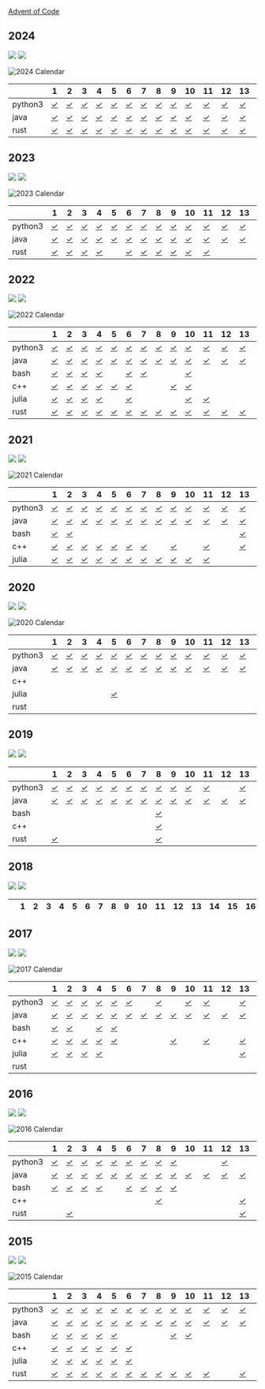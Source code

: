 [Advent of Code](https://adventofcode.com)

## 2024

![](https://img.shields.io/badge/stars%20⭐-50-yellow)
![](https://img.shields.io/badge/days%20completed-25-red)

![2024 Calendar](doc/aoc2024.jpg "2024 Calendar")

<!-- @BEGIN:ImplementationsTable:2024@ -->
| | 1 | 2 | 3 | 4 | 5 | 6 | 7 | 8 | 9 | 10 | 11 | 12 | 13 | 14 | 15 | 16 | 17 | 18 | 19 | 20 | 21 | 22 | 23 | 24 | 25 |
| ---| --- | --- | --- | --- | --- | --- | --- | --- | --- | --- | --- | --- | --- | --- | --- | --- | --- | --- | --- | --- | --- | --- | --- | --- | --- |
| python3 | [✓](src/main/python/AoC2024_01.py) | [✓](src/main/python/AoC2024_02.py) | [✓](src/main/python/AoC2024_03.py) | [✓](src/main/python/AoC2024_04.py) | [✓](src/main/python/AoC2024_05.py) | [✓](src/main/python/AoC2024_06.py) | [✓](src/main/python/AoC2024_07.py) | [✓](src/main/python/AoC2024_08.py) | [✓](src/main/python/AoC2024_09.py) | [✓](src/main/python/AoC2024_10.py) | [✓](src/main/python/AoC2024_11.py) | [✓](src/main/python/AoC2024_12.py) | [✓](src/main/python/AoC2024_13.py) | [✓](src/main/python/AoC2024_14.py) | [✓](src/main/python/AoC2024_15.py) | [✓](src/main/python/AoC2024_16.py) | [✓](src/main/python/AoC2024_17.py) | [✓](src/main/python/AoC2024_18.py) | [✓](src/main/python/AoC2024_19.py) | [✓](src/main/python/AoC2024_20.py) | [✓](src/main/python/AoC2024_21.py) | [✓](src/main/python/AoC2024_22.py) | [✓](src/main/python/AoC2024_23.py) | [✓](src/main/python/AoC2024_24.py) | [✓](src/main/python/AoC2024_25.py) |
| java | [✓](src/main/java/AoC2024_01.java) | [✓](src/main/java/AoC2024_02.java) | [✓](src/main/java/AoC2024_03.java) | [✓](src/main/java/AoC2024_04.java) | [✓](src/main/java/AoC2024_05.java) | [✓](src/main/java/AoC2024_06.java) | [✓](src/main/java/AoC2024_07.java) | [✓](src/main/java/AoC2024_08.java) | [✓](src/main/java/AoC2024_09.java) | [✓](src/main/java/AoC2024_10.java) | [✓](src/main/java/AoC2024_11.java) | [✓](src/main/java/AoC2024_12.java) | [✓](src/main/java/AoC2024_13.java) | [✓](src/main/java/AoC2024_14.java) | [✓](src/main/java/AoC2024_15.java) | [✓](src/main/java/AoC2024_16.java) |  |  |  |  | [✓](src/main/java/AoC2024_21.java) |  |  | [✓](src/main/java/AoC2024_24.java) |  |
| rust | [✓](src/main/rust/AoC2024_01/src/main.rs) | [✓](src/main/rust/AoC2024_02/src/main.rs) | [✓](src/main/rust/AoC2024_03/src/main.rs) | [✓](src/main/rust/AoC2024_04/src/main.rs) | [✓](src/main/rust/AoC2024_05/src/main.rs) | [✓](src/main/rust/AoC2024_06/src/main.rs) | [✓](src/main/rust/AoC2024_07/src/main.rs) | [✓](src/main/rust/AoC2024_08/src/main.rs) | [✓](src/main/rust/AoC2024_09/src/main.rs) | [✓](src/main/rust/AoC2024_10/src/main.rs) | [✓](src/main/rust/AoC2024_11/src/main.rs) | [✓](src/main/rust/AoC2024_12/src/main.rs) | [✓](src/main/rust/AoC2024_13/src/main.rs) | [✓](src/main/rust/AoC2024_14/src/main.rs) | [✓](src/main/rust/AoC2024_15/src/main.rs) | [✓](src/main/rust/AoC2024_16/src/main.rs) | [✓](src/main/rust/AoC2024_17/src/main.rs) | [✓](src/main/rust/AoC2024_18/src/main.rs) | [✓](src/main/rust/AoC2024_19/src/main.rs) | [✓](src/main/rust/AoC2024_20/src/main.rs) |  | [✓](src/main/rust/AoC2024_22/src/main.rs) | [✓](src/main/rust/AoC2024_23/src/main.rs) | [✓](src/main/rust/AoC2024_24/src/main.rs) | [✓](src/main/rust/AoC2024_25/src/main.rs) |
<!-- @END:ImplementationsTable:2024@ -->

## 2023

![](https://img.shields.io/badge/2023%20stars%20⭐-50-yellow)
![](https://img.shields.io/badge/2023%20days%20completed-25-red)

![2023 Calendar](doc/aoc2023.jpg "2023 Calendar")

<!-- @BEGIN:ImplementationsTable:2023@ -->
| | 1 | 2 | 3 | 4 | 5 | 6 | 7 | 8 | 9 | 10 | 11 | 12 | 13 | 14 | 15 | 16 | 17 | 18 | 19 | 20 | 21 | 22 | 23 | 24 | 25 |
| ---| --- | --- | --- | --- | --- | --- | --- | --- | --- | --- | --- | --- | --- | --- | --- | --- | --- | --- | --- | --- | --- | --- | --- | --- | --- |
| python3 | [✓](src/main/python/AoC2023_01.py) | [✓](src/main/python/AoC2023_02.py) | [✓](src/main/python/AoC2023_03.py) | [✓](src/main/python/AoC2023_04.py) | [✓](src/main/python/AoC2023_05.py) | [✓](src/main/python/AoC2023_06.py) | [✓](src/main/python/AoC2023_07.py) | [✓](src/main/python/AoC2023_08.py) | [✓](src/main/python/AoC2023_09.py) | [✓](src/main/python/AoC2023_10.py) | [✓](src/main/python/AoC2023_11.py) | [✓](src/main/python/AoC2023_12.py) | [✓](src/main/python/AoC2023_13.py) | [✓](src/main/python/AoC2023_14.py) | [✓](src/main/python/AoC2023_15.py) | [✓](src/main/python/AoC2023_16.py) | [✓](src/main/python/AoC2023_17.py) | [✓](src/main/python/AoC2023_18.py) | [✓](src/main/python/AoC2023_19.py) | [✓](src/main/python/AoC2023_20.py) | [✓](src/main/python/AoC2023_21.py) | [✓](src/main/python/AoC2023_22.py) | [✓](src/main/python/AoC2023_23.py) | [✓](src/main/python/AoC2023_24.py) | [✓](src/main/python/AoC2023_25.py) |
| java | [✓](src/main/java/AoC2023_01.java) | [✓](src/main/java/AoC2023_02.java) | [✓](src/main/java/AoC2023_03.java) | [✓](src/main/java/AoC2023_04.java) | [✓](src/main/java/AoC2023_05.java) | [✓](src/main/java/AoC2023_06.java) | [✓](src/main/java/AoC2023_07.java) | [✓](src/main/java/AoC2023_08.java) | [✓](src/main/java/AoC2023_09.java) | [✓](src/main/java/AoC2023_10.java) | [✓](src/main/java/AoC2023_11.java) | [✓](src/main/java/AoC2023_12.java) | [✓](src/main/java/AoC2023_13.java) | [✓](src/main/java/AoC2023_14.java) | [✓](src/main/java/AoC2023_15.java) | [✓](src/main/java/AoC2023_16.java) | [✓](src/main/java/AoC2023_17.java) | [✓](src/main/java/AoC2023_18.java) | [✓](src/main/java/AoC2023_19.java) | [✓](src/main/java/AoC2023_20.java) | [✓](src/main/java/AoC2023_21.java) | [✓](src/main/java/AoC2023_22.java) | [✓](src/main/java/AoC2023_23.java) |  | [✓](src/main/java/AoC2023_25.java) |
| rust | [✓](src/main/rust/AoC2023_01/src/main.rs) | [✓](src/main/rust/AoC2023_02/src/main.rs) | [✓](src/main/rust/AoC2023_03/src/main.rs) | [✓](src/main/rust/AoC2023_04/src/main.rs) |  | [✓](src/main/rust/AoC2023_06/src/main.rs) | [✓](src/main/rust/AoC2023_07/src/main.rs) | [✓](src/main/rust/AoC2023_08/src/main.rs) | [✓](src/main/rust/AoC2023_09/src/main.rs) | [✓](src/main/rust/AoC2023_10/src/main.rs) | [✓](src/main/rust/AoC2023_11/src/main.rs) |  |  |  | [✓](src/main/rust/AoC2023_15/src/main.rs) | [✓](src/main/rust/AoC2023_16/src/main.rs) | [✓](src/main/rust/AoC2023_17/src/main.rs) | [✓](src/main/rust/AoC2023_18/src/main.rs) |  |  | [✓](src/main/rust/AoC2023_21/src/main.rs) |  | [✓](src/main/rust/AoC2023_23/src/main.rs) |  |  |
<!-- @END:ImplementationsTable:2023@ -->

## 2022

![](https://img.shields.io/badge/2022%20stars%20⭐-50-yellow)
![](https://img.shields.io/badge/2022%20days%20completed-25-red)

![2022 Calendar](doc/aoc2022.jpg "2022 Calendar")

<!-- @BEGIN:ImplementationsTable:2022@ -->
| | 1 | 2 | 3 | 4 | 5 | 6 | 7 | 8 | 9 | 10 | 11 | 12 | 13 | 14 | 15 | 16 | 17 | 18 | 19 | 20 | 21 | 22 | 23 | 24 | 25 |
| ---| --- | --- | --- | --- | --- | --- | --- | --- | --- | --- | --- | --- | --- | --- | --- | --- | --- | --- | --- | --- | --- | --- | --- | --- | --- |
| python3 | [✓](src/main/python/AoC2022_01.py) | [✓](src/main/python/AoC2022_02.py) | [✓](src/main/python/AoC2022_03.py) | [✓](src/main/python/AoC2022_04.py) | [✓](src/main/python/AoC2022_05.py) | [✓](src/main/python/AoC2022_06.py) | [✓](src/main/python/AoC2022_07.py) | [✓](src/main/python/AoC2022_08.py) | [✓](src/main/python/AoC2022_09.py) | [✓](src/main/python/AoC2022_10.py) | [✓](src/main/python/AoC2022_11.py) | [✓](src/main/python/AoC2022_12.py) | [✓](src/main/python/AoC2022_13.py) | [✓](src/main/python/AoC2022_14.py) | [✓](src/main/python/AoC2022_15.py) | [✓](src/main/python/AoC2022_16.py) | [✓](src/main/python/AoC2022_17.py) | [✓](src/main/python/AoC2022_18.py) |  | [✓](src/main/python/AoC2022_20.py) |  | [✓](src/main/python/AoC2022_22.py) | [✓](src/main/python/AoC2022_23.py) |  | [✓](src/main/python/AoC2022_25.py) |
| java | [✓](src/main/java/AoC2022_01.java) | [✓](src/main/java/AoC2022_02.java) | [✓](src/main/java/AoC2022_03.java) | [✓](src/main/java/AoC2022_04.java) | [✓](src/main/java/AoC2022_05.java) | [✓](src/main/java/AoC2022_06.java) | [✓](src/main/java/AoC2022_07.java) | [✓](src/main/java/AoC2022_08.java) | [✓](src/main/java/AoC2022_09.java) | [✓](src/main/java/AoC2022_10.java) | [✓](src/main/java/AoC2022_11.java) | [✓](src/main/java/AoC2022_12.java) | [✓](src/main/java/AoC2022_13.java) | [✓](src/main/java/AoC2022_14.java) | [✓](src/main/java/AoC2022_15.java) | [✓](src/main/java/AoC2022_16.java) | [✓](src/main/java/AoC2022_17.java) | [✓](src/main/java/AoC2022_18.java) | [✓](src/main/java/AoC2022_19.java) | [✓](src/main/java/AoC2022_20.java) | [✓](src/main/java/AoC2022_21.java) | [✓](src/main/java/AoC2022_22.java) | [✓](src/main/java/AoC2022_23.java) | [✓](src/main/java/AoC2022_24.java) | [✓](src/main/java/AoC2022_25.java) |
| bash | [✓](src/main/bash/AoC2022_01.sh) | [✓](src/main/bash/AoC2022_02.sh) | [✓](src/main/bash/AoC2022_03.sh) | [✓](src/main/bash/AoC2022_04.sh) |  | [✓](src/main/bash/AoC2022_06.sh) | [✓](src/main/bash/AoC2022_07.sh) |  |  | [✓](src/main/bash/AoC2022_10.sh) |  |  |  |  |  |  |  |  |  |  |  |  |  |  | [✓](src/main/bash/AoC2022_25.sh) |
| c++ | [✓](src/main/cpp/2022/01/AoC2022_01.cpp) | [✓](src/main/cpp/2022/02/AoC2022_02.cpp) | [✓](src/main/cpp/2022/03/AoC2022_03.cpp) | [✓](src/main/cpp/2022/04/AoC2022_04.cpp) | [✓](src/main/cpp/2022/05/AoC2022_05.cpp) | [✓](src/main/cpp/2022/06/AoC2022_06.cpp) |  |  | [✓](src/main/cpp/2022/09/AoC2022_09.cpp) | [✓](src/main/cpp/2022/10/AoC2022_10.cpp) |  |  |  | [✓](src/main/cpp/2022/14/AoC2022_14.cpp) |  |  |  |  |  |  |  |  | [✓](src/main/cpp/2022/23/AoC2022_23.cpp) | [✓](src/main/cpp/2022/24/AoC2022_24.cpp) | [✓](src/main/cpp/2022/25/AoC2022_25.cpp) |
| julia | [✓](src/main/julia/AoC2022_01.jl) | [✓](src/main/julia/AoC2022_02.jl) | [✓](src/main/julia/AoC2022_03.jl) | [✓](src/main/julia/AoC2022_04.jl) |  | [✓](src/main/julia/AoC2022_06.jl) |  |  |  | [✓](src/main/julia/AoC2022_10.jl) | [✓](src/main/julia/AoC2022_11.jl) |  |  |  |  |  |  |  |  |  |  |  |  |  |  |
| rust | [✓](src/main/rust/AoC2022_01/src/main.rs) | [✓](src/main/rust/AoC2022_02/src/main.rs) | [✓](src/main/rust/AoC2022_03/src/main.rs) | [✓](src/main/rust/AoC2022_04/src/main.rs) | [✓](src/main/rust/AoC2022_05/src/main.rs) | [✓](src/main/rust/AoC2022_06/src/main.rs) | [✓](src/main/rust/AoC2022_07/src/main.rs) | [✓](src/main/rust/AoC2022_08/src/main.rs) | [✓](src/main/rust/AoC2022_09/src/main.rs) | [✓](src/main/rust/AoC2022_10/src/main.rs) | [✓](src/main/rust/AoC2022_11/src/main.rs) | [✓](src/main/rust/AoC2022_12/src/main.rs) | [✓](src/main/rust/AoC2022_13/src/main.rs) | [✓](src/main/rust/AoC2022_14/src/main.rs) | [✓](src/main/rust/AoC2022_15/src/main.rs) | [✓](src/main/rust/AoC2022_16/src/main.rs) | [✓](src/main/rust/AoC2022_17/src/main.rs) | [✓](src/main/rust/AoC2022_18/src/main.rs) | [✓](src/main/rust/AoC2022_19/src/main.rs) | [✓](src/main/rust/AoC2022_20/src/main.rs) |  |  |  |  | [✓](src/main/rust/AoC2022_25/src/main.rs) |
<!-- @END:ImplementationsTable:2022@ -->

## 2021

![](https://img.shields.io/badge/2021%20stars%20⭐-50-yellow)
![](https://img.shields.io/badge/2021%20days%20completed-25-red)

![2021 Calendar](doc/aoc2021.jpg "2021 Calendar")

<!-- @BEGIN:ImplementationsTable:2021@ -->
| | 1 | 2 | 3 | 4 | 5 | 6 | 7 | 8 | 9 | 10 | 11 | 12 | 13 | 14 | 15 | 16 | 17 | 18 | 19 | 20 | 21 | 22 | 23 | 24 | 25 |
| ---| --- | --- | --- | --- | --- | --- | --- | --- | --- | --- | --- | --- | --- | --- | --- | --- | --- | --- | --- | --- | --- | --- | --- | --- | --- |
| python3 | [✓](src/main/python/AoC2021_01.py) | [✓](src/main/python/AoC2021_02.py) | [✓](src/main/python/AoC2021_03.py) | [✓](src/main/python/AoC2021_04.py) | [✓](src/main/python/AoC2021_05.py) | [✓](src/main/python/AoC2021_06.py) | [✓](src/main/python/AoC2021_07.py) | [✓](src/main/python/AoC2021_08.py) | [✓](src/main/python/AoC2021_09.py) | [✓](src/main/python/AoC2021_10.py) | [✓](src/main/python/AoC2021_11.py) | [✓](src/main/python/AoC2021_12.py) | [✓](src/main/python/AoC2021_13.py) | [✓](src/main/python/AoC2021_14.py) | [✓](src/main/python/AoC2021_15.py) | [✓](src/main/python/AoC2021_16.py) | [✓](src/main/python/AoC2021_17.py) | [✓](src/main/python/AoC2021_18.py) |  | [✓](src/main/python/AoC2021_20.py) | [✓](src/main/python/AoC2021_21.py) | [✓](src/main/python/AoC2021_22.py) | [✓](src/main/python/AoC2021_23.py) | [✓](src/main/python/AoC2021_24.py) | [✓](src/main/python/AoC2021_25.py) |
| java | [✓](src/main/java/AoC2021_01.java) | [✓](src/main/java/AoC2021_02.java) | [✓](src/main/java/AoC2021_03.java) | [✓](src/main/java/AoC2021_04.java) | [✓](src/main/java/AoC2021_05.java) | [✓](src/main/java/AoC2021_06.java) | [✓](src/main/java/AoC2021_07.java) | [✓](src/main/java/AoC2021_08.java) | [✓](src/main/java/AoC2021_09.java) | [✓](src/main/java/AoC2021_10.java) | [✓](src/main/java/AoC2021_11.java) | [✓](src/main/java/AoC2021_12.java) | [✓](src/main/java/AoC2021_13.java) | [✓](src/main/java/AoC2021_14.java) | [✓](src/main/java/AoC2021_15.java) | [✓](src/main/java/AoC2021_16.java) | [✓](src/main/java/AoC2021_17.java) | [✓](src/main/java/AoC2021_18.java) | [✓](src/main/java/AoC2021_19.java) | [✓](src/main/java/AoC2021_20.java) | [✓](src/main/java/AoC2021_21.java) | [✓](src/main/java/AoC2021_22.java) | [✓](src/main/java/AoC2021_23.java) | [✓](src/main/java/AoC2021_24.java) | [✓](src/main/java/AoC2021_25.java) |
| bash | [✓](src/main/bash/AoC2021_01.sh) | [✓](src/main/bash/AoC2021_02.sh) |  |  |  |  |  |  |  |  |  |  | [✓](src/main/bash/AoC2021_13.sh) |  |  |  |  |  |  |  |  |  |  |  |  |
| c++ | [✓](src/main/cpp/2021/01/AoC2021_01.cpp) | [✓](src/main/cpp/2021/02/AoC2021_02.cpp) | [✓](src/main/cpp/2021/03/AoC2021_03.cpp) | [✓](src/main/cpp/2021/04/AoC2021_04.cpp) | [✓](src/main/cpp/2021/05/AoC2021_05.cpp) | [✓](src/main/cpp/2021/06/AoC2021_06.cpp) | [✓](src/main/cpp/2021/07/AoC2021_07.cpp) |  | [✓](src/main/cpp/2021/09/AoC2021_09.cpp) |  | [✓](src/main/cpp/2021/11/AoC2021_11.cpp) |  | [✓](src/main/cpp/2021/13/AoC2021_13.cpp) | [✓](src/main/cpp/2021/14/AoC2021_14.cpp) | [✓](src/main/cpp/2021/15/AoC2021_15.cpp) |  |  |  |  |  |  |  |  |  |  |
| julia | [✓](src/main/julia/AoC2021_01.jl) | [✓](src/main/julia/AoC2021_02.jl) | [✓](src/main/julia/AoC2021_03.jl) | [✓](src/main/julia/AoC2021_04.jl) | [✓](src/main/julia/AoC2021_05.jl) | [✓](src/main/julia/AoC2021_06.jl) | [✓](src/main/julia/AoC2021_07.jl) | [✓](src/main/julia/AoC2021_08.jl) | [✓](src/main/julia/AoC2021_09.jl) | [✓](src/main/julia/AoC2021_10.jl) | [✓](src/main/julia/AoC2021_11.jl) |  |  |  |  |  |  |  |  |  |  |  |  |  |  |
<!-- @END:ImplementationsTable:2021@ -->

## 2020

![](https://img.shields.io/badge/2020%20stars%20⭐-50-yellow)
![](https://img.shields.io/badge/2020%20days%20completed-25-red)

![2020 Calendar](doc/aoc2020.jpg "2020 Calendar")

<!-- @BEGIN:ImplementationsTable:2020@ -->
| | 1 | 2 | 3 | 4 | 5 | 6 | 7 | 8 | 9 | 10 | 11 | 12 | 13 | 14 | 15 | 16 | 17 | 18 | 19 | 20 | 21 | 22 | 23 | 24 | 25 |
| ---| --- | --- | --- | --- | --- | --- | --- | --- | --- | --- | --- | --- | --- | --- | --- | --- | --- | --- | --- | --- | --- | --- | --- | --- | --- |
| python3 | [✓](src/main/python/AoC2020_01.py) | [✓](src/main/python/AoC2020_02.py) | [✓](src/main/python/AoC2020_03.py) | [✓](src/main/python/AoC2020_04.py) | [✓](src/main/python/AoC2020_05.py) | [✓](src/main/python/AoC2020_06.py) | [✓](src/main/python/AoC2020_07.py) | [✓](src/main/python/AoC2020_08.py) | [✓](src/main/python/AoC2020_09.py) | [✓](src/main/python/AoC2020_10.py) | [✓](src/main/python/AoC2020_11.py) | [✓](src/main/python/AoC2020_12.py) | [✓](src/main/python/AoC2020_13.py) | [✓](src/main/python/AoC2020_14.py) | [✓](src/main/python/AoC2020_15.py) | [✓](src/main/python/AoC2020_16.py) | [✓](src/main/python/AoC2020_17.py) | [✓](src/main/python/AoC2020_18.py) | [✓](src/main/python/AoC2020_19.py) | [✓](src/main/python/AoC2020_20.py) | [✓](src/main/python/AoC2020_21.py) | [✓](src/main/python/AoC2020_22.py) | [✓](src/main/python/AoC2020_23.py) | [✓](src/main/python/AoC2020_24.py) | [✓](src/main/python/AoC2020_25.py) |
| java | [✓](src/main/java/AoC2020_01.java) | [✓](src/main/java/AoC2020_02.java) | [✓](src/main/java/AoC2020_03.java) | [✓](src/main/java/AoC2020_04.java) | [✓](src/main/java/AoC2020_05.java) | [✓](src/main/java/AoC2020_06.java) | [✓](src/main/java/AoC2020_07.java) | [✓](src/main/java/AoC2020_08.java) | [✓](src/main/java/AoC2020_09.java) | [✓](src/main/java/AoC2020_10.java) | [✓](src/main/java/AoC2020_11.java) | [✓](src/main/java/AoC2020_12.java) | [✓](src/main/java/AoC2020_13.java) | [✓](src/main/java/AoC2020_14.java) | [✓](src/main/java/AoC2020_15.java) | [✓](src/main/java/AoC2020_16.java) | [✓](src/main/java/AoC2020_17.java) | [✓](src/main/java/AoC2020_18.java) | [✓](src/main/java/AoC2020_19.java) | [✓](src/main/java/AoC2020_20.java) |  | [✓](src/main/java/AoC2020_22.java) | [✓](src/main/java/AoC2020_23.java) | [✓](src/main/java/AoC2020_24.java) | [✓](src/main/java/AoC2020_25.java) |
| c++ |  |  |  |  |  |  |  |  |  |  |  |  |  |  |  |  | [✓](src/main/cpp/2020/17/AoC2020_17.cpp) |  |  |  |  |  |  |  |  |
| julia |  |  |  |  | [✓](src/main/julia/AoC2020_05.jl) |  |  |  |  |  |  |  |  |  |  | [✓](src/main/julia/AoC2020_16.jl) | [✓](src/main/julia/AoC2020_17.jl) |  |  |  |  |  |  |  |  |
| rust |  |  |  |  |  |  |  |  |  |  |  |  |  |  |  |  |  |  |  |  |  |  | [✓](src/main/rust/AoC2020_23/src/main.rs) |  |  |
<!-- @END:ImplementationsTable:2020@ -->

## 2019

![](https://img.shields.io/badge/2019%20stars%20⭐-34-yellow)
![](https://img.shields.io/badge/2019%20days%20completed-17-red)

<!-- @BEGIN:ImplementationsTable:2019@ -->
| | 1 | 2 | 3 | 4 | 5 | 6 | 7 | 8 | 9 | 10 | 11 | 12 | 13 | 14 | 15 | 16 | 17 | 18 | 19 | 20 | 21 | 22 | 23 | 24 | 25 |
| ---| --- | --- | --- | --- | --- | --- | --- | --- | --- | --- | --- | --- | --- | --- | --- | --- | --- | --- | --- | --- | --- | --- | --- | --- | --- |
| python3 | [✓](src/main/python/AoC2019_01.py) | [✓](src/main/python/AoC2019_02.py) | [✓](src/main/python/AoC2019_03.py) | [✓](src/main/python/AoC2019_04.py) | [✓](src/main/python/AoC2019_05.py) | [✓](src/main/python/AoC2019_06.py) | [✓](src/main/python/AoC2019_07.py) | [✓](src/main/python/AoC2019_08.py) | [✓](src/main/python/AoC2019_09.py) | [✓](src/main/python/AoC2019_10.py) | [✓](src/main/python/AoC2019_11.py) |  | [✓](src/main/python/AoC2019_13.py) | [✓](src/main/python/AoC2019_14.py) |  | [✓](src/main/python/AoC2019_16.py) | [✓](src/main/python/AoC2019_17.py) |  | [✓](src/main/python/AoC2019_19.py) |  |  |  |  |  |  |
| java | [✓](src/main/java/AoC2019_01.java) | [✓](src/main/java/AoC2019_02.java) | [✓](src/main/java/AoC2019_03.java) | [✓](src/main/java/AoC2019_04.java) | [✓](src/main/java/AoC2019_05.java) | [✓](src/main/java/AoC2019_06.java) | [✓](src/main/java/AoC2019_07.java) | [✓](src/main/java/AoC2019_08.java) | [✓](src/main/java/AoC2019_09.java) | [✓](src/main/java/AoC2019_10.java) | [✓](src/main/java/AoC2019_11.java) | [✓](src/main/java/AoC2019_12.java) | [✓](src/main/java/AoC2019_13.java) | [✓](src/main/java/AoC2019_14.java) | [✓](src/main/java/AoC2019_15.java) | [✓](src/main/java/AoC2019_16.java) | [✓](src/main/java/AoC2019_17.java) |  | [✓](src/main/java/AoC2019_19.java) |  |  |  |  |  |  |
| bash |  |  |  |  |  |  |  | [✓](src/main/bash/AoC2019_08.sh) |  |  |  |  |  |  |  |  |  |  |  |  |  |  |  |  |  |
| c++ |  |  |  |  |  |  |  | [✓](src/main/cpp/2019/08/AoC2019_08.cpp) |  |  |  |  |  |  |  |  |  |  |  |  |  |  |  |  |  |
| rust | [✓](src/main/rust/AoC2019_01/src/main.rs) |  |  |  |  |  |  | [✓](src/main/rust/AoC2019_08/src/main.rs) |  |  |  |  |  |  |  | [✓](src/main/rust/AoC2019_16/src/main.rs) |  |  |  |  |  |  |  |  |  |
<!-- @END:ImplementationsTable:2019@ -->

## 2018

![](https://img.shields.io/badge/2018%20stars%20⭐-0-yellow)
![](https://img.shields.io/badge/2018%20days%20completed-0-red)

<!-- @BEGIN:ImplementationsTable:2018@ -->
| | 1 | 2 | 3 | 4 | 5 | 6 | 7 | 8 | 9 | 10 | 11 | 12 | 13 | 14 | 15 | 16 | 17 | 18 | 19 | 20 | 21 | 22 | 23 | 24 | 25 |
| ---| --- | --- | --- | --- | --- | --- | --- | --- | --- | --- | --- | --- | --- | --- | --- | --- | --- | --- | --- | --- | --- | --- | --- | --- | --- |
<!-- @END:ImplementationsTable:2018@ -->

## 2017

![](https://img.shields.io/badge/2017%20stars%20⭐-50-yellow)
![](https://img.shields.io/badge/2017%20days%20completed-25-red)

![2017 Calendar](doc/aoc_2017.jpg "2017 Calendar")

<!-- @BEGIN:ImplementationsTable:2017@ -->
| | 1 | 2 | 3 | 4 | 5 | 6 | 7 | 8 | 9 | 10 | 11 | 12 | 13 | 14 | 15 | 16 | 17 | 18 | 19 | 20 | 21 | 22 | 23 | 24 | 25 |
| ---| --- | --- | --- | --- | --- | --- | --- | --- | --- | --- | --- | --- | --- | --- | --- | --- | --- | --- | --- | --- | --- | --- | --- | --- | --- |
| python3 | [✓](src/main/python/AoC2017_01.py) | [✓](src/main/python/AoC2017_02.py) | [✓](src/main/python/AoC2017_03.py) | [✓](src/main/python/AoC2017_04.py) | [✓](src/main/python/AoC2017_05.py) | [✓](src/main/python/AoC2017_06.py) |  | [✓](src/main/python/AoC2017_08.py) |  | [✓](src/main/python/AoC2017_10.py) | [✓](src/main/python/AoC2017_11.py) |  | [✓](src/main/python/AoC2017_13.py) | [✓](src/main/python/AoC2017_14.py) | [✓](src/main/python/AoC2017_15.py) | [✓](src/main/python/AoC2017_16.py) |  |  |  | [✓](src/main/python/AoC2017_20.py) |  | [✓](src/main/python/AoC2017_22.py) | [✓](src/main/python/AoC2017_23.py) |  | [✓](src/main/python/AoC2017_25.py) |
| java | [✓](src/main/java/AoC2017_01.java) | [✓](src/main/java/AoC2017_02.java) | [✓](src/main/java/AoC2017_03.java) | [✓](src/main/java/AoC2017_04.java) | [✓](src/main/java/AoC2017_05.java) | [✓](src/main/java/AoC2017_06.java) | [✓](src/main/java/AoC2017_07.java) | [✓](src/main/java/AoC2017_08.java) | [✓](src/main/java/AoC2017_09.java) | [✓](src/main/java/AoC2017_10.java) | [✓](src/main/java/AoC2017_11.java) | [✓](src/main/java/AoC2017_12.java) | [✓](src/main/java/AoC2017_13.java) | [✓](src/main/java/AoC2017_14.java) | [✓](src/main/java/AoC2017_15.java) | [✓](src/main/java/AoC2017_16.java) | [✓](src/main/java/AoC2017_17.java) | [✓](src/main/java/AoC2017_18.java) | [✓](src/main/java/AoC2017_19.java) | [✓](src/main/java/AoC2017_20.java) | [✓](src/main/java/AoC2017_21.java) | [✓](src/main/java/AoC2017_22.java) | [✓](src/main/java/AoC2017_23.java) | [✓](src/main/java/AoC2017_24.java) | [✓](src/main/java/AoC2017_25.java) |
| bash | [✓](src/main/bash/AoC2017_01.sh) | [✓](src/main/bash/AoC2017_02.sh) |  | [✓](src/main/bash/AoC2017_04.sh) | [✓](src/main/bash/AoC2017_05.sh) |  |  |  |  |  |  |  |  |  |  |  |  |  |  |  |  |  |  |  |  |
| c++ | [✓](src/main/cpp/2017/01/AoC2017_01.cpp) | [✓](src/main/cpp/2017/02/AoC2017_02.cpp) | [✓](src/main/cpp/2017/03/AoC2017_03.cpp) | [✓](src/main/cpp/2017/04/AoC2017_04.cpp) | [✓](src/main/cpp/2017/05/AoC2017_05.cpp) |  |  |  | [✓](src/main/cpp/2017/09/AoC2017_09.cpp) |  | [✓](src/main/cpp/2017/11/AoC2017_11.cpp) |  | [✓](src/main/cpp/2017/13/AoC2017_13.cpp) |  |  |  |  | [✓](src/main/cpp/2017/18/AoC2017_18.cpp) |  |  | [✓](src/main/cpp/2017/21/AoC2017_21.cpp) |  |  |  | [✓](src/main/cpp/2017/25/AoC2017_25.cpp) |
| julia | [✓](src/main/julia/AoC2017_01.jl) | [✓](src/main/julia/AoC2017_02.jl) | [✓](src/main/julia/AoC2017_03.jl) | [✓](src/main/julia/AoC2017_04.jl) |  |  |  |  |  |  |  |  | [✓](src/main/julia/AoC2017_13.jl) |  |  |  |  |  |  |  |  |  |  |  |  |
| rust |  |  |  |  |  |  |  |  |  |  |  |  |  |  | [✓](src/main/rust/AoC2017_15/src/main.rs) |  |  |  |  |  |  |  |  |  |  |
<!-- @END:ImplementationsTable:2017@ -->

## 2016

![](https://img.shields.io/badge/2016%20stars%20⭐-50-yellow)
![](https://img.shields.io/badge/2016%20days%20completed-25-red)

![2016 Calendar](doc/aoc2016.jpg "2016 Calendar")

<!-- @BEGIN:ImplementationsTable:2016@ -->
| | 1 | 2 | 3 | 4 | 5 | 6 | 7 | 8 | 9 | 10 | 11 | 12 | 13 | 14 | 15 | 16 | 17 | 18 | 19 | 20 | 21 | 22 | 23 | 24 | 25 |
| ---| --- | --- | --- | --- | --- | --- | --- | --- | --- | --- | --- | --- | --- | --- | --- | --- | --- | --- | --- | --- | --- | --- | --- | --- | --- |
| python3 | [✓](src/main/python/AoC2016_01.py) | [✓](src/main/python/AoC2016_02.py) | [✓](src/main/python/AoC2016_03.py) | [✓](src/main/python/AoC2016_04.py) | [✓](src/main/python/AoC2016_05.py) | [✓](src/main/python/AoC2016_06.py) | [✓](src/main/python/AoC2016_07.py) | [✓](src/main/python/AoC2016_08.py) | [✓](src/main/python/AoC2016_09.py) |  |  | [✓](src/main/python/AoC2016_12.py) |  |  | [✓](src/main/python/AoC2016_15.py) | [✓](src/main/python/AoC2016_16.py) |  | [✓](src/main/python/AoC2016_18.py) | [✓](src/main/python/AoC2016_19.py) | [✓](src/main/python/AoC2016_20.py) | [✓](src/main/python/AoC2016_21.py) | [✓](src/main/python/AoC2016_22.py) | [✓](src/main/python/AoC2016_23.py) |  | [✓](src/main/python/AoC2016_25.py) |
| java | [✓](src/main/java/AoC2016_01.java) | [✓](src/main/java/AoC2016_02.java) | [✓](src/main/java/AoC2016_03.java) | [✓](src/main/java/AoC2016_04.java) | [✓](src/main/java/AoC2016_05.java) | [✓](src/main/java/AoC2016_06.java) | [✓](src/main/java/AoC2016_07.java) | [✓](src/main/java/AoC2016_08.java) | [✓](src/main/java/AoC2016_09.java) | [✓](src/main/java/AoC2016_10.java) | [✓](src/main/java/AoC2016_11.java) | [✓](src/main/java/AoC2016_12.java) | [✓](src/main/java/AoC2016_13.java) | [✓](src/main/java/AoC2016_14.java) | [✓](src/main/java/AoC2016_15.java) | [✓](src/main/java/AoC2016_16.java) | [✓](src/main/java/AoC2016_17.java) | [✓](src/main/java/AoC2016_18.java) | [✓](src/main/java/AoC2016_19.java) | [✓](src/main/java/AoC2016_20.java) | [✓](src/main/java/AoC2016_21.java) | [✓](src/main/java/AoC2016_22.java) | [✓](src/main/java/AoC2016_23.java) | [✓](src/main/java/AoC2016_24.java) | [✓](src/main/java/AoC2016_25.java) |
| bash | [✓](src/main/bash/AoC2016_01.sh) | [✓](src/main/bash/AoC2016_02.sh) | [✓](src/main/bash/AoC2016_03.sh) | [✓](src/main/bash/AoC2016_04.sh) |  | [✓](src/main/bash/AoC2016_06.sh) | [✓](src/main/bash/AoC2016_07.sh) | [✓](src/main/bash/AoC2016_08.sh) | [✓](src/main/bash/AoC2016_09.sh) |  |  |  |  |  |  |  |  |  |  |  |  |  |  |  |  |
| c++ |  |  |  |  |  |  |  | [✓](src/main/cpp/2016/08/AoC2016_08.cpp) |  |  |  |  | [✓](src/main/cpp/2016/13/AoC2016_13.cpp) |  |  |  |  |  |  |  |  |  |  |  |  |
| rust |  | [✓](src/main/rust/AoC2016_02/src/main.rs) |  |  |  |  |  |  |  |  |  |  | [✓](src/main/rust/AoC2016_13/src/main.rs) |  |  |  |  |  |  |  |  |  |  |  |  |
<!-- @END:ImplementationsTable:2016@ -->

## 2015

![](https://img.shields.io/badge/2015%20stars%20⭐-50-yellow)
![](https://img.shields.io/badge/2015%20days%20completed-25-red)

![2015 Calendar](doc/aoc2015.jpg "2015 Calendar")

<!-- @BEGIN:ImplementationsTable:2015@ -->
| | 1 | 2 | 3 | 4 | 5 | 6 | 7 | 8 | 9 | 10 | 11 | 12 | 13 | 14 | 15 | 16 | 17 | 18 | 19 | 20 | 21 | 22 | 23 | 24 | 25 |
| ---| --- | --- | --- | --- | --- | --- | --- | --- | --- | --- | --- | --- | --- | --- | --- | --- | --- | --- | --- | --- | --- | --- | --- | --- | --- |
| python3 | [✓](src/main/python/AoC2015_01.py) | [✓](src/main/python/AoC2015_02.py) | [✓](src/main/python/AoC2015_03.py) | [✓](src/main/python/AoC2015_04.py) | [✓](src/main/python/AoC2015_05.py) | [✓](src/main/python/AoC2015_06.py) | [✓](src/main/python/AoC2015_07.py) | [✓](src/main/python/AoC2015_08.py) | [✓](src/main/python/AoC2015_09.py) | [✓](src/main/python/AoC2015_10.py) | [✓](src/main/python/AoC2015_11.py) | [✓](src/main/python/AoC2015_12.py) | [✓](src/main/python/AoC2015_13.py) | [✓](src/main/python/AoC2015_14.py) | [✓](src/main/python/AoC2015_15.py) | [✓](src/main/python/AoC2015_16.py) | [✓](src/main/python/AoC2015_17.py) | [✓](src/main/python/AoC2015_18.py) | [✓](src/main/python/AoC2015_19.py) |  |  |  | [✓](src/main/python/AoC2015_23.py) | [✓](src/main/python/AoC2015_24.py) | [✓](src/main/python/AoC2015_25.py) |
| java | [✓](src/main/java/AoC2015_01.java) | [✓](src/main/java/AoC2015_02.java) | [✓](src/main/java/AoC2015_03.java) | [✓](src/main/java/AoC2015_04.java) | [✓](src/main/java/AoC2015_05.java) | [✓](src/main/java/AoC2015_06.java) | [✓](src/main/java/AoC2015_07.java) | [✓](src/main/java/AoC2015_08.java) | [✓](src/main/java/AoC2015_09.java) | [✓](src/main/java/AoC2015_10.java) | [✓](src/main/java/AoC2015_11.java) | [✓](src/main/java/AoC2015_12.java) | [✓](src/main/java/AoC2015_13.java) | [✓](src/main/java/AoC2015_14.java) | [✓](src/main/java/AoC2015_15.java) | [✓](src/main/java/AoC2015_16.java) | [✓](src/main/java/AoC2015_17.java) | [✓](src/main/java/AoC2015_18.java) | [✓](src/main/java/AoC2015_19.java) | [✓](src/main/java/AoC2015_20.java) | [✓](src/main/java/AoC2015_21.java) | [✓](src/main/java/AoC2015_22.java) |  |  |  |
| bash | [✓](src/main/bash/AoC2015_01.sh) | [✓](src/main/bash/AoC2015_02.sh) | [✓](src/main/bash/AoC2015_03.sh) | [✓](src/main/bash/AoC2015_04.sh) | [✓](src/main/bash/AoC2015_05.sh) |  |  |  | [✓](src/main/bash/AoC2015_09.sh) | [✓](src/main/bash/AoC2015_10.sh) |  |  |  | [✓](src/main/bash/AoC2015_14.sh) |  |  |  |  |  |  |  |  |  |  |  |
| c++ | [✓](src/main/cpp/2015/01/AoC2015_01.cpp) | [✓](src/main/cpp/2015/02/AoC2015_02.cpp) | [✓](src/main/cpp/2015/03/AoC2015_03.cpp) | [✓](src/main/cpp/2015/04/AoC2015_04.cpp) | [✓](src/main/cpp/2015/05/AoC2015_05.cpp) | [✓](src/main/cpp/2015/06/AoC2015_06.cpp) |  |  |  |  |  |  |  |  |  |  |  |  |  |  |  |  |  |  |  |
| julia | [✓](src/main/julia/AoC2015_01.jl) | [✓](src/main/julia/AoC2015_02.jl) | [✓](src/main/julia/AoC2015_03.jl) | [✓](src/main/julia/AoC2015_04.jl) | [✓](src/main/julia/AoC2015_05.jl) | [✓](src/main/julia/AoC2015_06.jl) |  |  |  |  |  |  |  |  |  |  |  |  |  |  |  |  |  |  |  |
| rust | [✓](src/main/rust/AoC2015_01/src/main.rs) | [✓](src/main/rust/AoC2015_02/src/main.rs) | [✓](src/main/rust/AoC2015_03/src/main.rs) | [✓](src/main/rust/AoC2015_04/src/main.rs) | [✓](src/main/rust/AoC2015_05/src/main.rs) | [✓](src/main/rust/AoC2015_06/src/main.rs) | [✓](src/main/rust/AoC2015_07/src/main.rs) | [✓](src/main/rust/AoC2015_08/src/main.rs) | [✓](src/main/rust/AoC2015_09/src/main.rs) | [✓](src/main/rust/AoC2015_10/src/main.rs) | [✓](src/main/rust/AoC2015_11/src/main.rs) |  | [✓](src/main/rust/AoC2015_13/src/main.rs) |  | [✓](src/main/rust/AoC2015_15/src/main.rs) | [✓](src/main/rust/AoC2015_16/src/main.rs) |  |  |  |  |  |  |  |  |  |
<!-- @END:ImplementationsTable:2015@ -->
